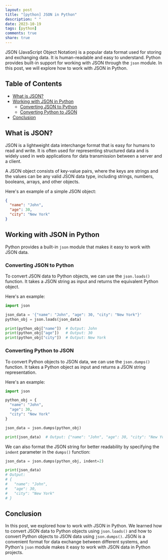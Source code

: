 ```yaml
---
layout: post
title: "[python] JSON in Python"
description: " "
date: 2023-10-19
tags: [python]
comments: true
share: true
---
```


JSON (JavaScript Object Notation) is a popular data format used for storing and exchanging data. It is human-readable and easy to understand. Python provides built-in support for working with JSON through the `json` module. In this post, we will explore how to work with JSON in Python.

## Table of Contents
- [What is JSON?](#what-is-json)
- [Working with JSON in Python](#working-with-json-in-python)
  - [Converting JSON to Python](#converting-json-to-python)
  - [Converting Python to JSON](#converting-python-to-json)
- [Conclusion](#conclusion)

## What is JSON?

JSON is a lightweight data interchange format that is easy for humans to read and write. It is often used for representing structured data and is widely used in web applications for data transmission between a server and a client.

A JSON object consists of key-value pairs, where the keys are strings and the values can be any valid JSON data type, including strings, numbers, booleans, arrays, and other objects.

Here's an example of a simple JSON object:

```json
{
  "name": "John",
  "age": 30,
  "city": "New York"
}
```

## Working with JSON in Python

Python provides a built-in `json` module that makes it easy to work with JSON data.

### Converting JSON to Python

To convert JSON data to Python objects, we can use the `json.loads()` function. It takes a JSON string as input and returns the equivalent Python object.

Here's an example:

```python
import json

json_data = '{"name": "John", "age": 30, "city": "New York"}'
python_obj = json.loads(json_data)

print(python_obj["name"])  # Output: John
print(python_obj["age"])   # Output: 30
print(python_obj["city"])  # Output: New York
```

### Converting Python to JSON

To convert Python objects to JSON data, we can use the `json.dumps()` function. It takes a Python object as input and returns a JSON string representation.

Here's an example:

```python
import json

python_obj = {
  "name": "John",
  "age": 30,
  "city": "New York"
}

json_data = json.dumps(python_obj)

print(json_data)  # Output: {"name": "John", "age": 30, "city": "New York"}
```

We can also format the JSON string for better readability by specifying the `indent` parameter in the `dumps()` function:

```python
json_data = json.dumps(python_obj, indent=2)

print(json_data)
# Output:
# {
#   "name": "John",
#   "age": 30,
#   "city": "New York"
# }
```

## Conclusion

In this post, we explored how to work with JSON in Python. We learned how to convert JSON data to Python objects using `json.loads()` and how to convert Python objects to JSON data using `json.dumps()`. JSON is a convenient format for data exchange between different systems, and Python's `json` module makes it easy to work with JSON data in Python projects.